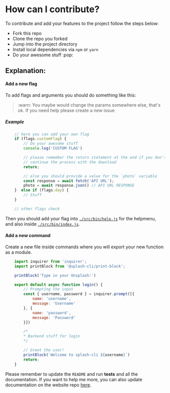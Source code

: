 # How can I contribute?
To contribute and add your features to the project follow the steps below:

- Fork this repo
- Clone the repo you forked
- Jump into the project directory
- Install local dependencies via `npm` or `yarn`
- Do your awesome stuff :pop:

## Explanation:

#### Add a new flag
To add flags and arguments you should do something like this:
> :warn: You maybe would change the params somewhere else, that's ok. 
If you need help please create a new issue

##### Example
```js
    // here you can add your own flag
    if (flags.customFlag) {
        // Do your awesome stuff
        console.log('CUSTOM FLAG')

        // please remember the return statement at the end if you don't want to 
        // continue the process with the download
        return;

        // else you should provide a value for the `photo` variable
        const response = await fetch('API URL');
        photo = await response.json() // API URL RESPONSE
    }  else if (flags.day) {
        // Stuff
    }

    // other flags check
```

Then you should add your flag into [`./src/bin/help.js`](/src/bin/help.js) for the helpmenu, and also inside [`./src/bin/index.js`](/src/bin/index.js).

#### Add a new command
Create a new file inside commands where you will export your new function as a module.
```js
    import inquirer from 'inquirer';
    import printBlock from '@splash-cli/print-block';

    printBlock('Type in your Unsplash:')

    export default async function login() {
        // Prompting the input
        const { username, password } = inquirer.prompt([{
            name: 'username',
            message: 'Username'
        }, {
            name: 'password',
            message: 'Password'
        }])

        /*
        * Backend stuff for login
        */

        // Greet the user!
        printBlock(`Welcome to splash-cli ${username}`)
        return;
    }
```

Please remember to update the `README` and run **tests**  and all the documentation.
If you want to help me more, you can also update documentation on the website repo [here](https://github.com/splash-cli/splash-cli-website/blob/master/pages/docs.js).